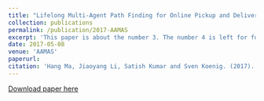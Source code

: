 ```yaml
---
title: "Lifelong Multi-Agent Path Finding for Online Pickup and Delivery Tasks"
collection: publications
permalink: /publication/2017-AAMAS
excerpt: 'This paper is about the number 3. The number 4 is left for future work.'
date: 2017-05-08
venue: 'AAMAS'
paperurl:
citation: 'Hang Ma, Jiaoyang Li, Satish Kumar and Sven Koenig. (2017). &quot;Lifelong Multi-Agent Path Finding for Online Pickup and Delivery Tasks.&quot; In <i>Proceedings of the International Joint Conference on Autonomous Agents and Multiagent Systems (AAMAS)</i>. pages 837-845.'
---
```



[Download paper here](http://jiaoyang-li.github.io/files/2017-AAMAS.pdf)
